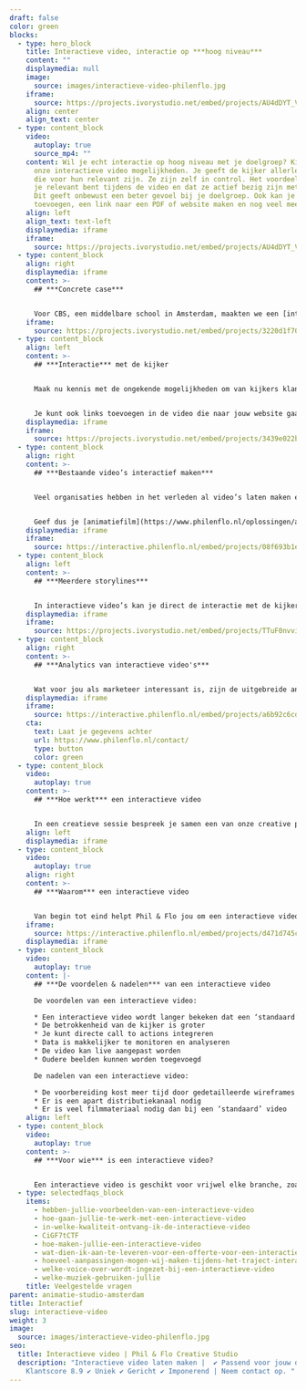 ```yaml
---
draft: false
color: green
blocks:
  - type: hero_block
    title: Interactieve video, interactie op ***hoog niveau***
    content: ""
    displaymedia: null
    image:
      source: images/interactieve-video-philenflo.jpg
    iframe:
      source: https://projects.ivorystudio.net/embed/projects/AU4dDYT_VFMk
    align: center
    align_text: center
  - type: content_block
    video:
      autoplay: true
      source_mp4: ""
    content: Wil je echt interactie op hoog niveau met je doelgroep? Kies dan voor
      onze interactieve video mogelijkheden. Je geeft de kijker allerlei keuzes
      die voor hun relevant zijn. Ze zijn zelf in control. Het voordeel is dat
      je relevant bent tijdens de video en dat ze actief bezig zijn met je merk.
      Dit geeft onbewust een beter gevoel bij je doelgroep. Ook kan je een quiz
      toevoegen, een link naar een PDF of website maken en nog veel meer.
    align: left
    align_text: text-left
    displaymedia: iframe
    iframe:
      source: https://projects.ivorystudio.net/embed/projects/AU4dDYT_VFMk
  - type: content_block
    align: right
    displaymedia: iframe
    content: >-
      ## ***Concrete case***


      Voor CBS, een middelbare school in Amsterdam, maakten we een [interactieve school tour](https://www.philenflo.nl/virtuele-school-rondleiding/). De open dagen spelen een essentiële rol voor de werving van nieuwe leerlingen voor de school. Met de interactieve tour kan het CBS zich 365 dagen per jaar presenteren aan groep 7 en 8-leerlingen en hun ouders. In de tour nemen leerlingen van de school je mee langs al het unieke aanbod dat het CBS te bieden heeft. Bijvoorbeeld de exacte en niet exacte vakken, sport en muziek en millennium skills. De kijker bepaald zelf welke routes hij doorloopt en welke onderdelen van het onderwijs of de school hij bekijkt. Bekijk hier het resultaat van de [interactieve tour voor CBS Amsterdam](https://www.philenflo.nl/portfolio/csb-amsterdam-interactieve-tour/).
    iframe:
      source: https://projects.ivorystudio.net/embed/projects/3220d1f70cb359a9fe46b9b5
  - type: content_block
    align: left
    content: >-
      ## ***Interactie*** met de kijker


      Maak nu kennis met de ongekende mogelijkheden om van kijkers klanten te maken. Kijkers kunnen bijvoorbeeld in de interactieve video op een KOOP NU knop klikken bij het tonen van een product.


      Je kunt ook links toevoegen in de video die naar jouw website gaat. In plaats van links naast de video, of eronder, zet je de links om op te klikken gewoon in de video. Integreer sociale media, polls, pdf-bestanden en meer… de mogelijkheden zijn ongekend!
    displaymedia: iframe
    iframe:
      source: https://projects.ivorystudio.net/embed/projects/3439e022b9b8aaad7250b257
  - type: content_block
    align: right
    content: >-
      ## ***Bestaande video’s interactief maken***


      Veel organisaties hebben in het verleden al video’s laten maken en willen niet opnieuw investeren in nieuwe video of animatie. Met de interactieve video oplossingen van Phil & Flo hoeft dat ook niet, wij kunnen bestaande video’s interactief maken zodat ze een nieuw jasje krijgen en weer jaren meekunnen.


      Geef dus je [animatiefilm](https://www.philenflo.nl/oplossingen/animatie-laten-maken/) of [bedrijfsfilm](https://www.philenflo.nl/bedrijfsfilm-laten-maken/) een nieuwe dimensie en creëer onweerstaanbare interacties waar je maar wilt!
    displaymedia: iframe
    iframe:
      source: https://interactive.philenflo.nl/embed/projects/08f693b1e5172b3ebfa10e00?iv_branded=1
  - type: content_block
    align: left
    content: >-
      ## ***Meerdere storylines***


      In interactieve video’s kan je direct de interactie met de kijker opzoeken. Je kan de kijker de keuze geven welke richting het wil opgaan in de animatiefilm, of welke informatie belangrijk is voor hem of haar. Daarnaast zorgt interactieve video ervoor dat je niet meerdere video’s hoeft te publiceren. Aangezien alles in één heldere videoplayer past. Dit kan perfect met een [virtuele tour](https://www.philenflo.nl/virtuele-tour/).
    displaymedia: iframe
    iframe:
      source: https://projects.ivorystudio.net/embed/projects/TTuF0nvviqvx
  - type: content_block
    align: right
    content: >-
      ## ***Analytics van interactieve video's***


      Wat voor jou als marketeer interessant is, zijn de uitgebreide analytics mogelijkheden. Zo kan je zien waar de kijker op klikt. Je gaat patronen herkennen zoals je dat nu al in je website doet. Daarnaast zijn de links makkelijk en LIVE aan te passen door ons. Dat betekent dat je nooit meer iets offline hoeft te halen. Neem contact op met onze specialisten die je meer kunnen vertellen over interactieve video en interactieve animatie! Bel 085 -273 8331 of...
    displaymedia: iframe
    iframe:
      source: https://interactive.philenflo.nl/embed/projects/a6b92c6cdcf71d5f6e4f2e54?iv_branded=1
    cta:
      text: Laat je gegevens achter
      url: https://www.philenflo.nl/contact/
      type: button
      color: green
  - type: content_block
    video:
      autoplay: true
    content: >-
      ## ***Hoe werkt*** een interactieve video


      In een creatieve sessie bespreek je samen een van onze creative producers alle unieke, onderscheidende en belangrijke onderdelen die jouw school te bieden heeft. Op basis daarvan maakt de creative producer een zogeheten wireframe, waarin een overzicht staat hoe de interactieve film opgebouwd is en hoe alle onderdelen met elkaar verbonden zijn in een route. In overleg werken we toe naar het definitieve wireframe voor de interactieve film. Op de draaidag wordt dit wireframe gevolgd aan de hand van een [script](https://www.philenflo.nl/kennisbank/hoe-maak-je-een-videoscript/) en worden alle routes gefilmd. Onze editor verbindt alle toffe beelden en voegt de knoppen toe, zodat de kijker op een interactieve manier de video kan bekijken.
    align: left
    displaymedia: iframe
  - type: content_block
    video:
      autoplay: true
    align: right
    content: >-
      ## ***Waarom*** een interactieve video


      Van begin tot eind helpt Phil & Flo jou om een interactieve video te maken die je jarenlang kan inzetten. In overzichtelijke statistieken zie je terug welke onderdelen van je tour het beste aanslaan bij de kijkers en hoe de video ervaren wordt. Onze [interactieve tours](https://www.philenflo.nl/virtuele-tour/) zijn grotendeels live aanpasbaar. Dit betekent dat we alle teksten en knoppen in een interactieve video kunnen aanpassen, zonder de film offline te halen. Zo kan je in een later stadium altijd belangrijke wijzigingen doorvoeren en een film actueel houden, zonder dure investeringen. Samen met Phil & Flo haal je het maximale uit je interactieve video.
    iframe:
      source: https://interactive.philenflo.nl/embed/projects/d471d745c81adaa616ce9290?iv_branded=1
    displaymedia: iframe
  - type: content_block
    video:
      autoplay: true
    content: |-
      ## ***De voordelen & nadelen*** van een interactieve video

      De voordelen van een interactieve video:

      * Een interactieve video wordt langer bekeken dat een ‘standaard’ video
      * De betrokkenheid van de kijker is groter
      * Je kunt directe call to actions integreren
      * Data is makkelijker te monitoren en analyseren
      * De video kan live aangepast worden
      * Oudere beelden kunnen worden toegevoegd

      De nadelen van een interactieve video:

      * De voorbereiding kost meer tijd door gedetailleerde wireframes
      * Er is een apart distributiekanaal nodig
      * Er is veel filmmateriaal nodig dan bij een ‘standaard’ video
    align: left
  - type: content_block
    video:
      autoplay: true
    content: >-
      ## ***Voor wie*** is een interactieve video?


      Een interactieve video is geschikt voor vrijwel elke branche, zoals [innovatieve tech](https://www.philenflo.nl/branches/innovatieve-tech/), [zorg](https://www.philenflo.nl/branches/zorg-pharma/) en [onderwijs](https://www.philenflo.nl/branches/onderwijs-kunst-cultuur/). Het kan plaatsvinden in een ziekenhuis, school, hotel, brouwerij, fabriek of in de makelaardij, maar het kan ook ingezet worden in een stad of museum voor toerisme. Laat mensen over de hele wereld zien wat jij te bieden hebt. Met behulp van [video](https://www.philenflo.nl/oplossingen/video-laten-maken/), foto, [virtual reality](https://www.philenflo.nl/oplossingen/virtual-reality/) en [animatie](https://www.philenflo.nl/oplossingen/animatie-laten-maken/) kan jouw organisatie online bezocht worden. De mogelijkheden zijn eindeloos.
  - type: selectedfaqs_block
    items:
      - hebben-jullie-voorbeelden-van-een-interactieve-video
      - hoe-gaan-jullie-te-werk-met-een-interactieve-video
      - in-welke-kwaliteit-ontvang-ik-de-interactieve-video
      - CiGF7tCTF
      - hoe-maken-jullie-een-interactieve-video
      - wat-dien-ik-aan-te-leveren-voor-een-offerte-voor-een-interactieve-video
      - hoeveel-aanpassingen-mogen-wij-maken-tijdens-het-traject-interactieve-video
      - welke-voice-over-wordt-ingezet-bij-een-interactieve-video
      - welke-muziek-gebruiken-jullie
    title: Veelgestelde vragen
parent: animatie-studio-amsterdam
title: Interactief
slug: interactieve-video
weight: 3
image:
  source: images/interactieve-video-philenflo.jpg
seo:
  title: Interactieve video | Phil & Flo Creative Studio
  description: "Interactieve video laten maken |  ✔ Passend voor jouw doelgroep ✔
    Klantscore 8.9 ✔ Uniek ✔ Gericht ✔ Imponerend | Neem contact op. "
---
```

